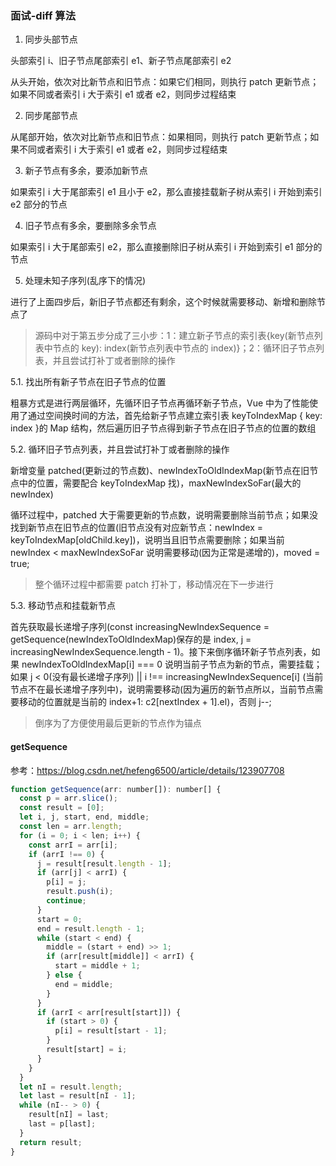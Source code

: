 ### 面试-diff 算法

1. 同步头部节点

头部索引 i、旧子节点尾部索引 e1、新子节点尾部索引 e2

从头开始，依次对比新节点和旧节点：如果它们相同，则执行 patch 更新节点；如果不同或者索引 i 大于索引 e1 或者 e2，则同步过程结束

2. 同步尾部节点

从尾部开始，依次对比新节点和旧节点：如果相同，则执行 patch 更新节点；如果不同或者索引 i 大于索引 e1 或者 e2，则同步过程结束

3. 新子节点有多余，要添加新节点

如果索引 i 大于尾部索引 e1 且小于 e2，那么直接挂载新子树从索引 i 开始到索引 e2 部分的节点

4. 旧子节点有多余，要删除多余节点

如果索引 i 大于尾部索引 e2，那么直接删除旧子树从索引 i 开始到索引 e1 部分的节点

5. 处理未知子序列(乱序下的情况)

进行了上面四步后，新旧子节点都还有剩余，这个时候就需要移动、新增和删除节点了

> 源码中对于第五步分成了三小步：1：建立新子节点的索引表{key(新节点列表中节点的 key): index(新节点列表中节点的 index)}；2：循环旧子节点列表，并且尝试打补丁或者删除的操作

5.1. 找出所有新子节点在旧子节点的位置

粗暴方式是进行两层循环，先循环旧子节点再循环新子节点，Vue 中为了性能使用了通过空间换时间的方法，首先给新子节点建立索引表 keyToIndexMap { key: index }的 Map 结构，然后遍历旧子节点得到新子节点在旧子节点的位置的数组

5.2. 循环旧子节点列表，并且尝试打补丁或者删除的操作

新增变量 patched(更新过的节点数)、newIndexToOldIndexMap(新节点在旧节点中的位置，需要配合 keyToIndexMap 找)，maxNewIndexSoFar(最大的 newIndex)

循环过程中，patched 大于需要更新的节点数，说明需要删除当前节点；如果没找到新节点在旧节点的位置(旧节点没有对应新节点：newIndex = keyToIndexMap[oldChild.key])，说明当且旧节点需要删除；如果当前 newIndex < maxNewIndexSoFar 说明需要移动(因为正常是递增的)，moved = true;

> 整个循环过程中都需要 patch 打补丁，移动情况在下一步进行

5.3. 移动节点和挂载新节点

首先获取最长递增子序列(const increasingNewIndexSequence = getSequence(newIndexToOldIndexMap)保存的是 index, j = increasingNewIndexSequence.length - 1)。接下来倒序循环新子节点列表，如果 newIndexToOldIndexMap[i] === 0 说明当前子节点为新的节点，需要挂载；如果 j < 0(没有最长递增子序列) || i !== increasingNewIndexSequence[i] (当前节点不在最长递增子序列中)，说明需要移动(因为遍历的新节点所以，当前节点需要移动的位置就是当前的 index+1: c2[nextIndex + 1].el)，否则 j--;

> 倒序为了方便使用最后更新的节点作为锚点

#### getSequence

参考：https://blog.csdn.net/hefeng6500/article/details/123907708

```js
function getSequence(arr: number[]): number[] {
  const p = arr.slice();
  const result = [0];
  let i, j, start, end, middle;
  const len = arr.length;
  for (i = 0; i < len; i++) {
    const arrI = arr[i];
    if (arrI !== 0) {
      j = result[result.length - 1];
      if (arr[j] < arrI) {
        p[i] = j;
        result.push(i);
        continue;
      }
      start = 0;
      end = result.length - 1;
      while (start < end) {
        middle = (start + end) >> 1;
        if (arr[result[middle]] < arrI) {
          start = middle + 1;
        } else {
          end = middle;
        }
      }
      if (arrI < arr[result[start]]) {
        if (start > 0) {
          p[i] = result[start - 1];
        }
        result[start] = i;
      }
    }
  }
  let nI = result.length;
  let last = result[nI - 1];
  while (nI-- > 0) {
    result[nI] = last;
    last = p[last];
  }
  return result;
}
```
